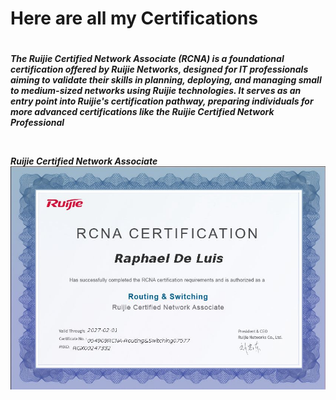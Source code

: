 <h1> Here are all my Certifications<h1>
<h5>The Ruijie Certified Network Associate (RCNA) is a foundational certification offered by Ruijie Networks, designed for IT professionals aiming to validate their skills in planning, deploying, and managing small to medium-sized networks using Ruijie technologies. It serves as an entry point into Ruijie's certification pathway, preparing individuals for more advanced certifications like the Ruijie Certified Network Professional<p> <br>

Ruijie Certified Network Associate <br>
  <img src="/assets/images/Ruijie.png"  width="2000"/>




